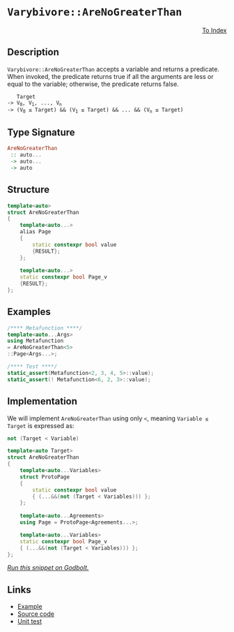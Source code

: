 <!-- Copyright 2024 Feng Mofan
SPDX-License-Identifier: Apache-2.0 -->

# `Varybivore::AreNoGreaterThan`

<p style='text-align: right;'><a href="../../../facilities/metafunctions.md#varybivore-are-no-greater-than">To Index</a></p>

## Description

`Varybivore::AreNoGreaterThan` accepts a variable and returns a predicate.
When invoked, the predicate returns true if all the arguments are less or equal to the variable;
otherwise, the predicate returns false.

<pre><code>   Target
-> V<sub>0</sub>, V<sub>1</sub>, ..., V<sub>n</sub>
-> (V<sub>0</sub> &le; Target) && (V<sub>1</sub> &le; Target) && ... && (V<sub>n</sub> &le; Target)</code></pre>

## Type Signature

```Haskell
AreNoGreaterThan
 :: auto...
 -> auto...
 -> auto
```

## Structure

```C++
template<auto>
struct AreNoGreaterThan
{
    template<auto...>
    alias Page
    {
        static constexpr bool value
        {RESULT};
    };
    
    template<auto...>
    static constexpr bool Page_v
    {RESULT};
};
```

## Examples

```C++
/**** Metafunction ****/
template<auto...Args>
using Metafunction
= AreNoGreaterThan<5>
::Page<Args...>;

/**** Test ****/
static_assert(Metafunction<2, 3, 4, 5>::value);
static_assert(! Metafunction<6, 2, 3>::value);
```

## Implementation

We will implement `AreNoGreaterThan` using only `<`, meaning <code>Variable &le; Target</code> is expressed as:

```C++
not (Target < Variable)
```

```C++
template<auto Target>
struct AreNoGreaterThan
{
    template<auto...Variables>
    struct ProtoPage
    {
        static constexpr bool value
        { (...&&(not (Target < Variables))) };
    };
    
    template<auto...Agreements>
    using Page = ProtoPage<Agreements...>;

    template<auto...Variables>
    static constexpr bool Page_v 
    { (...&&(not (Target < Variables))) };
};
```

[*Run this snippet on Godbolt.*](https://godbolt.org/#z:OYLghAFBqd5QCxAYwPYBMCmBRdBLAF1QCcAaPECAMzwBtMA7AQwFtMQByARg9KtQYEAysib0QXACx8BBAKoBnTAAUAHpwAMvAFYTStJg1DIApACYAQuYukl9ZATwDKjdAGFUtAK4sGISQDspK4AMngMmAByPgBGmMQgAMwArKQADqgKhE4MHt6%2B/kEZWY4CYRHRLHEJKbaY9qUMQgRMxAR5Pn6BdQ05za0E5VGx8UmpCi1tHQXdEwNDldVjAJS2qF7EyOwcAPQAVAeHR8cnhzsmGgCC%2B4cA1ACSLGn0bIJMjbdH51c3p3%2Bn30uF0uBEwTwMoJMiTcTC8RFuABVWsBMAQodhgRNiF4HLdLsQoqgAOIE97xBEIQzAkwBKxXW4M26g8FkqEwuGoAB03IAaq08EwYvQFOjgYzblicQRbspiKgiMomCixYyaXTLuLxXNHMhbmgGBNMKo0sRbjFUJ5bgA3MReTAqzW3NW3CDcznmABsnogDHlLqRxBR0rZtz5xAFQswCmWMadAQAIlD1eKaYnEsnVfTGcznqzobCiG7LsACWDGAQRYkMVmGV4skYZUrME7EvGZXKFU22cXS68K27RenqTWmWDc5D8xy3WGI8LRSPtXhdfrDcbTebLYqUQB9K1OkfO13cz3e33SiABoMttyh/mC4Ux5ZxtPq1NJ4fXf5/QG/Pa3bCqKwzzNl8wK/l%2BZwfr%2BtwALKokwVBeAwDg5J8kFXDmEL2pOhbcviwCVtWlx1uEwCwfBiHIY01KtniBKRMSpKgsQFJUtCyTzpcIAgFu2FuPhCgDlW75XGBRyIlG0qgVci7INuTAKEobQQHBLSUShAhsmYpC3IkOnSLcHFVtxNreJgywiZcsnyYp8QEBAYBgORalIRpDBsh6Onabp6Imba5lJhwqy0JwyS8H4HBaKQqCcG41jWBK6ybM25iJDwpAEJoQWrAA1iAySSJyGgABxmGYACc5VcMkJXFVwAQBNIIUcJIvAsBIGgaKQEVRTFHC8AoIBdZlkVBaQcCwDAiAgOsBBpHC5CUGgTx0PEkSsNsqjFR6AC0HqSLcwDILqUicmYvCYPgRDhugej8IIIhiOwUgyIIigqOoo2kLoXCkAA7sQTBpJwPDBaF4VZdFnAAPJwvN0qoFQtxbbt%2B2HcdtynWYLoeCt9CmqlXDLLwI1aKsEBIMtaSrWQFAQFTNMgMAUjaTQtDMYNEAxJDMThK0ACeIO8LzzDEPz0MxNomAOELpDLX20MMLQgtfVgMReMAMK0LQg3cLwWAsIYwDiKreAEihVpRpDRrS3C2zpeEoLNVFtB4DEgNix4WCQwQ4btXrpCW8Q5pKPGYJG67RhZasVAGARPJ4Jgf3Q2kjCy/dwiiOIL0Z%2B9aiQz9%2BhGyg8WWPobuDZAqyoGkjS6ztEzoFC8amJY1hmL1Qc3VbVc9NLjQuAw7ieJ0eihOEwxVKMv3FNkAjTH4M%2BZHPDALCMCS/XY/d9JM7QjwUm/1NvAj9G0a9Txvti7wvehzGfE%2BLNPqwKElWwSGDHBhd1kN9cj217QdI6J1CrYwgLgQgJAnRmDSsTDK0dVgIEwEwLACQIC5X8IkTk5VEiNQ0JIMwkgPSdWSB6cq%2BhOCtVIO1NKnIPRcA9MVcqdUPQFWqtgzyPVeB9QGkNOBo1yZTQpjNOGC06YM3xutNgnBWgsCtAEHaTA9QGAbFwcqnIuBFQuldEgeBbq/Qzo9bO0hc5KHzl9XQ2kAZAyFh/L%2BnCoYcFhnNOEtxEZ/1RgdZAyiyKqPUUVHGqA8bxCgYkMwsDSZjSEeI%2BIi16aBOpvjFA3jVFcC6mzDmlBuZfRFgLWWOSxYSyljLAO8tyyK2VpDNWGstY61lgbCO2wor4HNo4S2usoo22QHbWWjt6iQ1du7AWXtGkkz9rLIOIdMBh0NkYSOoB%2BF8DjgoBOScU5pwDgYrOz1jGyDzp9KKFii5R1blYMuAzK5oOirXHI9dG7NxOe3Tu8Ru4XOfkfNyg9h75EXsEIe58lhLxKDkG%2BgKV7/Onn3Nyp897fNvu8xo0LwWXzvjC0em9d5IvfmsDYb8ibkM/hDL6v8UYAKUUbTGaiNEaBdOA66ISiYk3gaQRByDRiXOapQ6hai8EBGSOVBqiR8GEMkL9ex3DbC8IiQI%2BAQjZrw1idE4gkjtgyLRiwBQVpdRWl8VhCYWiIE3TurIQx2zXryFMfsnQSR/qA2BnrWxhLeowxEQjJGqg1Uaq1TqskEwAlBIJtAxI4To7jUpvEmmCrw2JM1WkNIu5VHbl1QQbc7rjF0AyVzHmfMxZ5OzeLSW/dZalMEOUlWTTMDq01mIWpAd6mzJGaQZp282nW1ULbUEPTBB9K%2BgMj2/Nhk%2BzGQHCZmQpnh1maRENsclTLMTsnVOEV0qbKehIHZb0LUF2td4kubczkV3gNXa5AhdY7Ebju05FgO5cK7ronulyt4fIgK4EFvz0CYtBY0F9s9GjvshQi6%2B%2B8fkPv/fMB%2B69b4Adhei0DFRwN4pfji56Drv5Es4MjD1mrrTetBL6sB2iA0wMZfwhBSCUGUA/pykAFVOSJBSDVEVnVaMBAYShp1/UJXDSZXlSQyQsH1QCJ1YqkgqpcFKmYTyzVEiOq4ZwIjZMP7nVYzJ9jUrVhByyM4SQQA%3D%3D)

## Links

- [Example](../../../code/facilities/metafunctions/varybivore/are_no_greater_than/implementation.hpp)
- [Source code](../../../../conceptrodon/varybivore/are_no_greater_than.hpp)
- [Unit test](../../../../tests/unit/metafunctions/varybivore/are_no_greater_than.test.hpp)
